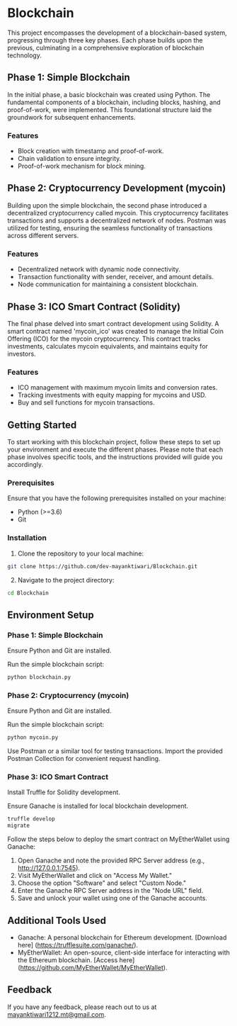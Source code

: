 
# Blockchain

This project encompasses the development of a blockchain-based system, progressing through three key phases. Each phase builds upon the previous, culminating in a comprehensive exploration of blockchain technology.



## Phase 1: Simple Blockchain
In the initial phase, a basic blockchain was created using Python. The fundamental components of a blockchain, including blocks, hashing, and proof-of-work, were implemented. This foundational structure laid the groundwork for subsequent enhancements.


### Features

- Block creation with timestamp and proof-of-work.
- Chain validation to ensure integrity.
- Proof-of-work mechanism for block mining.



## Phase 2: Cryptocurrency Development (mycoin)
Building upon the simple blockchain, the second phase introduced a decentralized cryptocurrency called mycoin. This cryptocurrency facilitates transactions and supports a decentralized network of nodes. Postman was utilized for testing, ensuring the seamless functionality of transactions across different servers.


### Features
- Decentralized network with dynamic node connectivity.
- Transaction functionality with sender, receiver, and amount details.
- Node communication for maintaining a consistent blockchain.
## Phase 3:  ICO Smart Contract (Solidity)
The final phase delved into smart contract development using Solidity. A smart contract named 'mycoin_ico' was created to manage the Initial Coin Offering (ICO) for the mycoin cryptocurrency. This contract tracks investments, calculates mycoin equivalents, and maintains equity for investors.
### Features
- ICO management with maximum mycoin limits and conversion rates.
- Tracking investments with equity mapping for mycoins and USD.
- Buy and sell functions for mycoin transactions.
## Getting Started

To start working with this blockchain project, follow these steps to set up your environment and execute the different phases. Please note that each phase involves specific tools, and the instructions provided will guide you accordingly.

### Prerequisites
Ensure that you have the following prerequisites installed on your machine:

- Python (>=3.6)
- Git

### Installation
1. Clone the repository to your local machine:

```bash
git clone https://github.com/dev-mayanktiwari/Blockchain.git
```

2. Navigate to the project directory:

```bash
cd Blockchain
```


## Environment Setup

### Phase 1: Simple Blockchain
Ensure Python and Git are installed.

Run the simple blockchain script:

```bash
python blockchain.py
```

### Phase 2: Cryptocurrency (mycoin)
Ensure Python and Git are installed.

Run the simple blockchain script:

```bash
python mycoin.py
```
Use Postman or a similar tool for testing transactions. Import the provided Postman Collection for convenient request handling.

### Phase 3: ICO Smart Contract
Install Truffle for Solidity development.

Ensure Ganache is installed for local blockchain development.

```bash
truffle develop
migrate
```
Follow the steps below to deploy the smart contract on MyEtherWallet using Ganache:

1. Open Ganache and note the provided RPC Server address (e.g., http://127.0.0.1:7545).
2. Visit MyEtherWallet and click on "Access My Wallet."
3. Choose the option "Software" and select "Custom Node."
4. Enter the Ganache RPC Server address in the "Node URL" field.
5. Save and unlock your wallet using one of the Ganache accounts.
## Additional Tools Used

- Ganache: A personal blockchain for Ethereum development. [Download here] (https://trufflesuite.com/ganache/).
- MyEtherWallet: An open-source, client-side interface for interacting with the Ethereum blockchain. [Access here] (https://github.com/MyEtherWallet/MyEtherWallet).

## Feedback

If you have any feedback, please reach out to us at mayanktiwari1212.mt@gmail.com.

